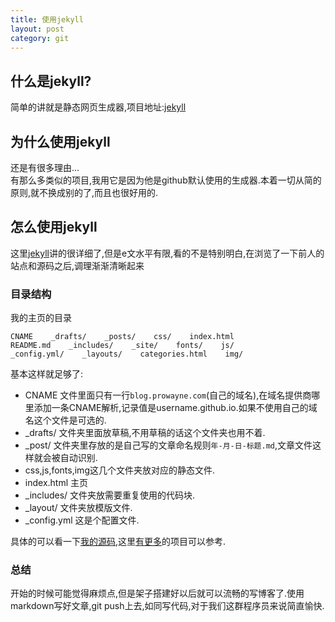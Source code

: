 ```yaml
--- 
title: 使用jekyll
layout: post
category: git
---
```


## 什么是jekyll?
简单的讲就是静态网页生成器,项目地址:[jekyll][1]  
 
[1]:https://github.com/jekyll/jekyll "jekyll"

## 为什么使用jekyll
还是有很多理由...   
有那么多类似的项目,我用它是因为他是github默认使用的生成器.本着一切从简的原则,就不换成别的了,而且也很好用的.

## 怎么使用jekyll
这里[jekyll][1]讲的很详细了,但是e文水平有限,看的不是特别明白,在浏览了一下前人的站点和源码之后,调理渐渐清晰起来

### 目录结构
我的主页的目录

    CNAME    _drafts/    _posts/    css/    index.html
    README.md    _includes/    _site/    fonts/    js/
    _config.yml/    _layouts/    categories.html    img/
    
基本这样就足够了:

* CNAME 文件里面只有一行`blog.prowayne.com`(自己的域名),在域名提供商哪里添加一条CNAME解析,记录值是username.github.io.如果不使用自己的域名这个文件是可选的.
* _drafts/ 文件夹里面放草稿,不用草稿的话这个文件夹也用不着.
* _post/ 文件夹里存放的是自己写的文章命名规则`年-月-日-标题.md`,文章文件这样就会被自动识别.
* css,js,fonts,img这几个文件夹放对应的静态文件.
* index.html 主页
* _includes/ 文件夹放需要重复使用的代码块.
* _layout/ 文件夹放模版文件.
* _config.yml 这是个配置文件.

具体的可以看一下[我的源码][2],这里[有更多][3]的项目可以参考. 

### 总结 
开始的时候可能觉得麻烦点,但是架子搭建好以后就可以流畅的写博客了.使用markdown写好文章,git push上去,如同写代码,对于我们这群程序员来说简直愉快.

[2]:https://github.com/prowayne/prowayne.github.com "我的"
[3]:https://github.com/jekyll/jekyll/wiki/Sites "更多"